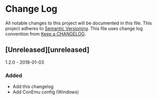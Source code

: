 # Change Log
All notable changes to this project will be documented in this file.
This project adheres to [Semantic Versioning](http://semver.org/).
This file uses change log convention from [Keep a CHANGELOG](http://keepachangelog.com).

## [Unreleased][unreleased]

1.2.0 - 2018-01-03

### Added 
- Add this changelog
- Add ConEmu config (Windows)